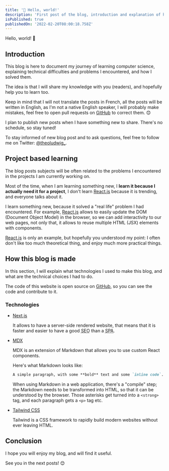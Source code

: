 ```yaml
---
title: '👋 Hello, world!'
description: 'First post of the blog, introduction and explanation of how this blog is made.'
isPublished: true
publishedOn: '2022-02-20T08:00:18.758Z'
---
```


Hello, world! 👋

## Introduction

This blog is here to document my journey of learning computer science, explaining technical difficulties and problems I encountered, and how I solved them.

The idea is that I will share my knowledge with you (readers), and hopefully help you to learn too.

Keep in mind that I will not translate the posts in French, all the posts will be written in English, as I'm not a native English speaker, I will probably make mistakes, feel free to open pull requests on [GitHub](https://github.com/theoludwig/theoludwig) to correct them. 😊

I plan to publish new posts when I have something new to share. There's no schedule, so stay tuned!

To stay informed of new blog post and to ask questions, feel free to follow me on Twitter: [@theoludwig\_](https://twitter.com/theoludwig_).

## Project based learning

The blog posts subjects will be often related to the problems I encountered in the projects I am currently working on.

Most of the time, when I am learning something new, I **learn it because I actually need it for a project**, I don't learn [React.js](https://reactjs.org) because it is trending, and everyone talks about it.

I learn something new, because it solved a "real life" problem I had encountered. For example, [React.js](https://reactjs.org) allows to easily update the DOM (Document Object Model) in the browser, so we can add interactivity to our web pages, not only that, it allows to reuse multiple HTML (JSX) elements with components.

[React.js](https://reactjs.org) is only an example, but hopefully you understood my point: I often don't like too much theoretical thing, and enjoy much more practical things.

## How this blog is made

In this section, I will explain what technologies I used to make this blog, and what are the technical choices I had to do.

The code of this website is open source on [GitHub](https://github.com/theoludwig/theoludwig), so you can see the code and contribute to it.

### Technologies

- [Next.js](https://nextjs.org/)

  It allows to have a server-side rendered website, that means that it is faster and easier to have a good <abbr title="Search Engine Optimization">SEO</abbr> than a <abbr title="Single Page Application">SPA</abbr>.

- [MDX](https://mdxjs.com/)

  MDX is an extension of Markdown that allows you to use custom React components.

  Here's what Markdown looks like:

  ```md
  A simple paragraph, with some **bold** text and some `inline code`.
  ```

  When using Markdown in a web application, there's a "compile" step; the Markdown needs to be transformed into HTML, so that it can be understood by the browser. Those asterisks get turned into a `<strong>` tag, and each paragraph gets a `<p>` tag etc.

- [Tailwind CSS](https://tailwindcss.com/)

  Tailwind is a CSS framework to rapidly build modern websites without ever leaving HTML.

## Conclusion

I hope you will enjoy my blog, and will find it useful.

See you in the next posts! 😊
